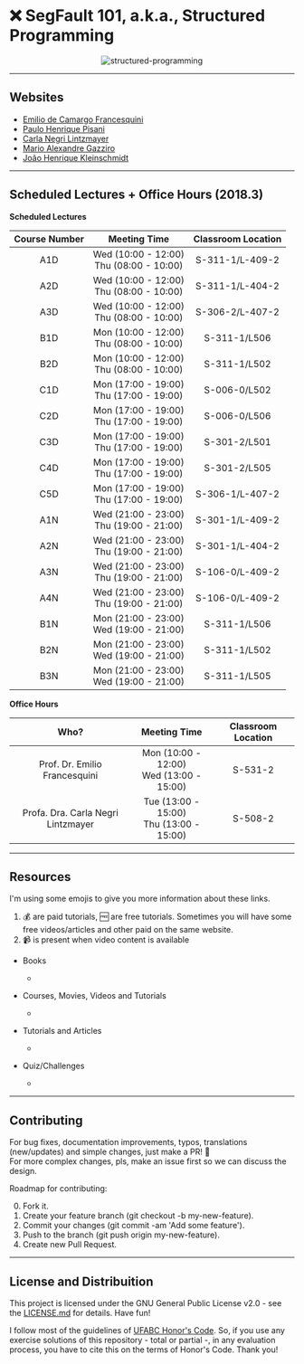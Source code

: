 # :x: SegFault 101, a.k.a., Structured Programming

<p align="center"

![structured-programming](https://imgs.xkcd.com/comics/compiling.png)
>
</p>

---

## Websites

- [Emilio de Camargo Francesquini](http://professor.ufabc.edu.br/~e.francesquini/2018.q3.pe/)
- [Paulo Henrique Pisani](http://professor.ufabc.edu.br/~paulo.pisani/)
- [Carla Negri Lintzmayer](http://professor.ufabc.edu.br/~carla.negri/cursos/2018Q3-PE/)
- [Mario Alexandre Gazziro](http://professor.ufabc.edu.br/~mario.gazziro/)
- [João Henrique Kleinschmidt](http://professor.ufabc.edu.br/~joao.kleinschmidt/prog2018.html)

---

## Scheduled Lectures + Office Hours (2018.3)

**Scheduled Lectures**

|  Course Number  | Meeting Time | Classroom Location |
| :-----------------------: | :--------------------------: | :--------------------: |
| A1D | Wed (10:00 - 12:00) <br/> Thu (08:00 - 10:00) | S-311-1/L-409-2 |
| A2D | Wed (10:00 - 12:00) <br/> Thu (08:00 - 10:00) | S-311-1/L-404-2 |
| A3D | Wed (10:00 - 12:00) <br/> Thu (08:00 - 10:00) | S-306-2/L-407-2 |
| B1D | Mon (10:00 - 12:00) <br/> Thu (08:00 - 10:00) | S-311-1/L506 |
| B2D | Mon (10:00 - 12:00) <br/> Thu (08:00 - 10:00) | S-311-1/L502 |
| C1D | Mon (17:00 - 19:00) <br/> Thu (17:00 - 19:00) | S-006-0/L502 |
| C2D | Mon (17:00 - 19:00) <br/> Thu (17:00 - 19:00) | S-006-0/L506 |
| C3D | Mon (17:00 - 19:00) <br/> Thu (17:00 - 19:00) | S-301-2/L501 |
| C4D | Mon (17:00 - 19:00) <br/> Thu (17:00 - 19:00) | S-301-2/L505 |
| C5D | Mon (17:00 - 19:00) <br/> Thu (17:00 - 19:00) | S-306-1/L-407-2 |
| A1N | Wed (21:00 - 23:00) <br/> Thu (19:00 - 21:00) | S-301-1/L-409-2 |
| A2N | Wed (21:00 - 23:00) <br/> Thu (19:00 - 21:00) | S-301-1/L-404-2 |
| A3N | Wed (21:00 - 23:00) <br/> Thu (19:00 - 21:00) | S-106-0/L-409-2 |
| A4N | Wed (21:00 - 23:00) <br/> Thu (19:00 - 21:00) | S-106-0/L-409-2 |
| B1N | Mon (21:00 - 23:00) <br/> Wed (19:00 - 21:00) | S-311-1/L506 |
| B2N | Mon (21:00 - 23:00) <br/> Wed (19:00 - 21:00) | S-311-1/L502 |
| B3N | Mon (21:00 - 23:00) <br/> Wed (19:00 - 21:00) | S-311-1/L505 |

**Office Hours**

|  Who?  | Meeting Time | Classroom Location |
| :-----------------------: | :--------------------------: | :--------------------: |
| Prof. Dr. Emilio Francesquini | Mon (10:00 - 12:00) <br/> Wed (13:00 - 15:00) | S-531-2 |
| Profa. Dra. Carla Negri Lintzmayer | Tue (13:00 - 15:00) <br/> Thu (13:00 - 15:00) | S-508-2 |

---

## Resources

I'm using some emojis to give you more information about these links.

1. :moneybag: are paid tutorials, :free: are free tutorials. Sometimes you will have some free videos/articles and other paid on the same website.
2. :video_camera: is present when video content is available

- Books

	- 

- Courses, Movies, Videos and Tutorials 

	- 

- Tutorials and Articles

	- 

- Quiz/Challenges
	
	- 

---

## Contributing

For bug fixes, documentation improvements, typos, translations (new/updates) and simple changes, just make a PR! :tada: <br/>
For more complex changes, pls, make an issue first so we can discuss the design. <br/>

Roadmap for contributing: </br>

0. Fork it.
1. Create your feature branch (git checkout -b my-new-feature).
2. Commit your changes (git commit -am 'Add some feature').
3. Push to the branch (git push origin my-new-feature).
4. Create new Pull Request.

---

## License and Distribuition

This project is licensed under the GNU General Public License v2.0 - see the [LICENSE.md](https://github.com/el-cardu/structured-programming-notes/blob/master/LICENSE) for details. Have fun! </br>

I follow most of the guidelines of [UFABC Honor's Code](http://professor.ufabc.edu.br/~e.francesquini/codigodehonra/). So, if you use any exercise solutions of this repository - total or partial -, in any evaluation process, you have to cite this on the terms of Honor's Code. Thank you!
